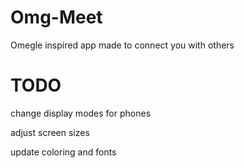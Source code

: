 # Omg-Meet

Omegle inspired app made to connect you with others

# TODO

change display modes for phones

adjust screen sizes

update coloring and fonts


